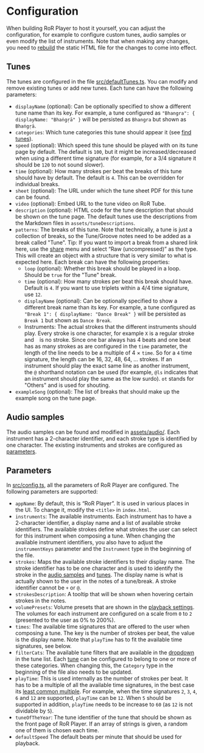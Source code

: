 # Configuration

When building RoR Player to host it yourself, you can adjust the configuration, for example to configure custom tunes, audio samples or even modify the list of instruments. Note that when making any changes, you need to [rebuild](./host.md#standalone) the static HTML file for the changes to come into effect.

## Tunes

The tunes are configured in the file [src/defaultTunes.ts](https://github.com/beatboxjs/ror-player/blob/main/src/defaultTunes.ts). You can modify and remove existing tunes or add new tunes. Each tune can have the following parameters:

* `displayName` (optional): Can be optionally specified to show a different tune name than its key. For example, a tune configured as `"Bhangra": { displayName: "Bhaṅgṛā" }` will be persisted as `Bhangra` but shown as `Bhaṅgṛā`.
* `categories`: Which tune categories this tune should appear it (see [find tunes](../user/listen.md#find-tunes)).
* `speed` (optional): Which speed this tune should be played with on its tune page by default. The default is `100`, but it might be increased/decreased when using a different time signature (for example, for a 3/4 signature it should be `120` to not sound slower).
* `time` (optional): How many strokes per beat the breaks of this tune should have by default. The default is `4`. This can be overridden for individual breaks.
* `sheet` (optional): The URL under which the tune sheet PDF for this tune can be found.
* `video` (optional): Embed URL to the tune video on RoR Tube.
* `description` (optional): HTML code for the tune description that should be shown on the tune page. The default tunes use the descriptions from the Markdown files in `assets/tuneDescriptions`.
* `patterns`: The breaks of this tune. Note that technically, a tune is just a collection of breaks, so the Tune/Groove notes need to be added as a break called "Tune". Tip: If you want to import a break from a shared link here, use the [share](../user/share.md) menu and select “Raw (uncompressed)” as the type. This will create an object with a structure that is very similar to what is expected here. Each break can have the following properties:
	* `loop` (optional): Whether this break should be played in a loop. Should be `true` for the "Tune" break.
	* `time` (optional): How many strokes per beat this break should have. Default is `4`. If you want to use triplets within a 4/4 time signature, use `12`.
	* `displayName` (optional): Can be optionally specified to show a different break name than its key. For example, a tune configured as `"Break 1": { displayName: "Dance Break" }` will be persisted as `Break 1` but shown as `Dance Break`.
	* Instruments: The actual strokes that the different instruments should play. Every stroke is one character, for example `X` is a regular stroke and ` ` is no stroke. Since one bar always has 4 beats and one beat has as many strokes as are configured in the `time` parameter, the length of the line needs to be a multiple of 4 × `time`. So for a `4` time signature, the length can be 16, 32, 48, 64, … strokes. If an instrument should play the exact same line as another instrument, the `@` shorthand notation can be used (for example, `@ls` indicates that an instrument should play the same as the low surdo). `ot` stands for "Others" and is used for shouting.
* `exampleSong` (optional): The list of breaks that should make up the example song on the tune page.

## Audio samples

The audio samples can be found and modified in [assets/audio/](https://github.com/beatboxjs/ror-player/tree/main/assets/audio). Each instrument has a 2-character identifier, and each stroke type is identified by one character. The existing instruments and strokes are configured as [parameters](#parameters).

## Parameters

In [src/config.ts](https://github.com/beatboxjs/ror-player/blob/main/src/config.ts), all the parameters of RoR Player are configured. The following parameters are supported:
* `appName`: By default, this is “RoR Player”. It is used in various places in the UI. To change it, modify the `<title>` in `index.html`.
* `instruments`: The available instruments. Each instrument has to have a 2-character identifier, a display name and a list of available stroke identifiers. The available strokes define what strokes the user can select for this instrument when composing a tune. When changing the available instrument identifiers, you also have to adjust the `instrumentKeys` parameter and the `Instrument` type in the beginning of the file.
* `strokes`: Maps the available stroke identifiers to their display name. The stroke identifier has to be one character and is used to identify the stroke in the [audio samples](#audio-samples) and [tunes](#tunes). The display name is what is actually shown to the user in the notes of a tune/break. A stroke identifier cannot be `+` or `@`.
* `strokesDescription`: A tooltip that will be shown when hovering certain strokes in the notes.
* `volumePresets`: Volume presets that are shown in the [playback settings](../user/listen.md#playback-settings). The volumes for each instrument are configured on a scale from `0` to `2` (presented to the user as 0% to 200%).
* `times`: The available time signatures that are offered to the user when composing a tune. The key is the number of strokes per beat, the value is the display name. Note that `playTime` has to fit the available time signatures, see below.
* `filterCats`: The available tune filters that are available in the [dropdown](../user/listen.md#find-tunes) in the tune list. Each [tune](#tunes) can be configured to belong to one or more of these categories. When changing this, the `Category` type in the beginning of the file also needs to be updated.
* `playTime`: This is used internally as the number of strokes per beat. It has to be a multiple of all the available time signatures, in the best case its [least common multiple](https://en.wikipedia.org/wiki/Least_common_multiple). For example, when the time signatures `2`, `3`, `4`, `6` and `12` are supported, `playTime` can be `12`. When `5` should be supported in addition, `playTime` needs to be increase to `60` (as `12` is not dividable by `5`).
* `tuneOfTheYear`: The tune identifier of the tune that should be shown as the front page of RoR Player. If an array of strings is given, a random one of them is chosen each time.
* `defaultSpeed` The default beats per minute that should be used for playback.
